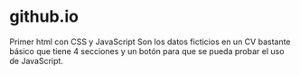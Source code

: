 # github.io
Primer html con CSS y JavaScript
Son los datos ficticios en un CV bastante básico
que tiene 4 secciones y un botón para que se pueda probar el uso de JavaScript.
